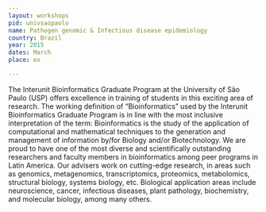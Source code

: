 ```yaml
---
layout: workshops
pid: univsaopaolo
name: Pathogen genomic & Infectious disease epidemiology
country: Brazil
year: 2015
dates: March
place: ex

---
```


The Interunit Bioinformatics Graduate Program at the University of São Paulo (USP) offers excellence in training of students in this exciting area of research. The working definition of “Bioinformatics” used by the Interunit Bioinformatics Graduate Program is in line with the most inclusive interpretation of the term: Bioinformatics is the study of the application of computational and mathematical techniques to the generation and management of information by/for Biology and/or Biotechnology. We are proud to have one of the most diverse and scientifically outstanding researchers and faculty members in bioinformatics among peer programs in Latin America. Our advisers work on cutting-edge research, in areas such as genomics, metagenomics, transcriptomics, proteomics, metabolomics, structural biology, systems biology, etc. Biological application areas include neuroscience, cancer, infectious diseases, plant pathology, biochemistry, and molecular biology, among many others.
